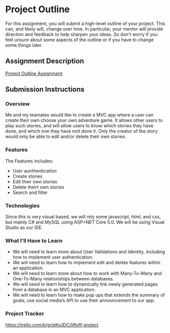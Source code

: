 # Project Outline
For this assignment, you will submit a high-level outline of your project. This can, and likely will, change over time. In particular, your mentor will provide direction and feedback to help sharpen your ideas. So don't worry if you feel unsure about some aspects of the outline or if you have to change some things later.

## Assignment Description
[Project Outline Assignment](https://education.launchcode.org/liftoff/modules/assignments/project-outline)

## Submission Instructions

### Overview
Me and my teamates would like to create a MVC app where a user can create their own choose your own adventure game. It allows other users to play such stories, and will allow users to know which stories they have done, and which one they have noit done it. Only the creator of the story would only be able to edit and/or delete their own stories.
### Features
The Features includes:
- User aunthentication
- Create stories
- Edit their own stories
- Delete theirt own stories
- Search and filter
### Technologies
Since this is very visual based, we will rely some javascript, html, and css, but mainly C# and MySQL using ASP>NET Core 5.0. We will be using Visual Studio as our IDE.
### What I'll Have to Learn
- We will need to learn more about User Validations and Identity, including how to implement user authentication.
- We will need to learn how to implement edit and delete features within an application.
- We will need to learn more about how to work with Many-To-Many and One-To-Many relationships between databases.
- We will need to learn how to dynamically link newly generated pages from a database in an MVC application.
- We will need to learn how to make pop ups that extends the summary of goals, use social media’s API to use their announcement to our app.
### Project Tracker
https://trello.com/b/gcbKyJDC/liftoff-project
